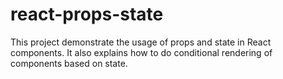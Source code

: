 # react-props-state
This project demonstrate the usage of props and state in React components. It also explains how to do conditional rendering of components based on state.
